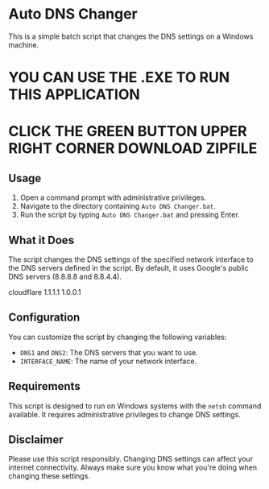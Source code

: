 # Auto DNS Changer

This is a simple batch script that changes the DNS settings on a Windows machine.

# YOU CAN USE THE .EXE TO RUN THIS APPLICATION

# CLICK THE GREEN BUTTON UPPER RIGHT CORNER DOWNLOAD ZIPFILE

## Usage

1. Open a command prompt with administrative privileges.
2. Navigate to the directory containing `Auto DNS Changer.bat`.
3. Run the script by typing `Auto DNS Changer.bat` and pressing Enter.

## What it Does

The script changes the DNS settings of the specified network interface to the DNS servers defined in the script. By default, it uses Google's public DNS servers (8.8.8.8 and 8.8.4.4).

cloudflare 1.1.1.1
1.0.0.1

## Configuration

You can customize the script by changing the following variables:

- `DNS1` and `DNS2`: The DNS servers that you want to use.
- `INTERFACE_NAME`: The name of your network interface.

## Requirements

This script is designed to run on Windows systems with the `netsh` command available. It requires administrative privileges to change DNS settings.

## Disclaimer

Please use this script responsibly. Changing DNS settings can affect your internet connectivity. Always make sure you know what you're doing when changing these settings.
